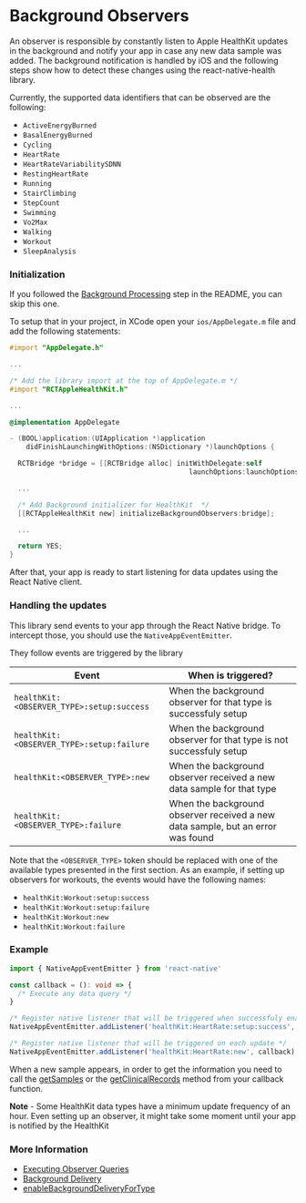 # Background Observers

An observer is responsible by constantly listen to Apple HealthKit updates in the
background and notify your app in case any new data sample was added. The
background notification is handled by iOS and the following steps show how to
detect these changes using the react-native-health library.

Currently, the supported data identifiers that can be observed are the
following:

- `ActiveEnergyBurned`
- `BasalEnergyBurned`
- `Cycling`
- `HeartRate`
- `HeartRateVariabilitySDNN`
- `RestingHeartRate`
- `Running`
- `StairClimbing`
- `StepCount`
- `Swimming`
- `Vo2Max`
- `Walking`
- `Workout`
- `SleepAnalysis`

### Initialization

If you followed the [Background Processing](https://github.com/agencyenterprise/react-native-health#background-processing)
step in the README, you can skip this one.

To setup that in your project, in XCode open your `ios/AppDelegate.m` file and add the
following statements:

```objective-c
#import "AppDelegate.h"

...

/* Add the library import at the top of AppDelegate.m */
#import "RCTAppleHealthKit.h"

...

@implementation AppDelegate

- (BOOL)application:(UIApplication *)application
    didFinishLaunchingWithOptions:(NSDictionary *)launchOptions {

  RCTBridge *bridge = [[RCTBridge alloc] initWithDelegate:self
                                            launchOptions:launchOptions];

  ...

  /* Add Background initializer for HealthKit  */
  [[RCTAppleHealthKit new] initializeBackgroundObservers:bridge];

  ...

  return YES;
}
```

After that, your app is ready to start listening for data updates using the
React Native client.

### Handling the updates

This library send events to your app through the React Native bridge. To
intercept those, you should use the `NativeAppEventEmitter`.

They follow events are triggered by the library

| Event                                     | When is triggered?                                                              |
| ----------------------------------------- | ------------------------------------------------------------------------------- |
| `healthKit:<OBSERVER_TYPE>:setup:success` | When the background observer for that type is successfuly setup                 |
| `healthKit:<OBSERVER_TYPE>:setup:failure` | When the background observer for that type is not successfuly setup             |
| `healthKit:<OBSERVER_TYPE>:new`           | When the background observer received a new data sample for that type           |
| `healthKit:<OBSERVER_TYPE>:failure`       | When the background observer received a new data sample, but an error was found |

Note that the `<OBSERVER_TYPE>` token should be replaced with one of
the available types presented in the first section. As an example, if setting
up observers for workouts, the events would have the following names:

- `healthKit:Workout:setup:success`
- `healthKit:Workout:setup:failure`
- `healthKit:Workout:new`
- `healthKit:Workout:failure`

### Example

```typescript
import { NativeAppEventEmitter } from 'react-native'

const callback = (): void => {
  /* Execute any data query */
}

/* Register native listener that will be triggered when successfuly enabled */
NativeAppEventEmitter.addListener('healthKit:HeartRate:setup:success', callback)

/* Register native listener that will be triggered on each update */
NativeAppEventEmitter.addListener('healthKit:HeartRate:new', callback)
```

When a new sample appears, in order to get the information you need to call
the [getSamples](./getSamples.md) or the [getClinicalRecords](./getClinicalRecords.md) method from your callback function.

**Note** - Some HealthKit data types have a minimum update frequency of an
hour. Even setting up an observer, it might take some moment until your
app is notified by the HealthKit

### More Information

- [Executing Observer Queries](https://developer.apple.com/documentation/healthkit/hkobserverquery/executing_observer_queries)
- [Background Delivery](https://stackoverflow.com/questions/26375767/healthkit-background-delivery-when-app-is-not-running)
- [enableBackgroundDeliveryForType](https://developer.apple.com/documentation/healthkit/hkhealthstore/1614175-enablebackgrounddeliveryfortype?language=objc)
